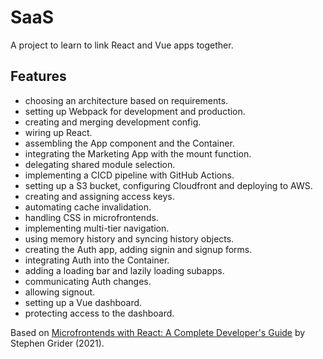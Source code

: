 # SaaS

A project to learn to link React and Vue apps together.

## Features

- choosing an architecture based on requirements.
- setting up Webpack for development and production.
- creating and merging development config.
- wiring up React.
- assembling the App component and the Container.
- integrating the Marketing App with the mount function.
- delegating shared module selection.
- implementing a CICD pipeline with GitHub Actions.
- setting up a S3 bucket, configuring Cloudfront and deploying to AWS.
- creating and assigning access keys.
- automating cache invalidation.
- handling CSS in microfrontends.
- implementing multi-tier navigation.
- using memory history and syncing history objects.
- creating the Auth app, adding signin and signup forms.
- integrating Auth into the Container.
- adding a loading bar and lazily loading subapps.
- communicating Auth changes.
- allowing signout.
- setting up a Vue dashboard.
- protecting access to the dashboard.

Based on [Microfrontends with React: A Complete Developer's Guide](https://www.udemy.com/course/microfrontend-course/) by Stephen Grider (2021).
